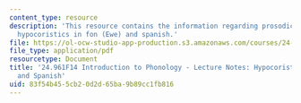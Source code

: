 ```yaml
---
content_type: resource
description: 'This resource contains the information regarding prosodic morphology-2b:
  hypocoristics in fon (Ewe) and spanish.'
file: https://ol-ocw-studio-app-production.s3.amazonaws.com/courses/24-961-introduction-to-phonology-fall-2014/83f54b455cb20d2d65ba9b89cc1fb816_MIT24_961F14_Lecture27b.pdf
file_type: application/pdf
resourcetype: Document
title: '24.961F14 Introduction to Phonology - Lecture Notes: Hypocoristics in Fon
  and Spanish'
uid: 83f54b45-5cb2-0d2d-65ba-9b89cc1fb816
---
```

